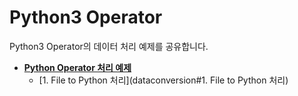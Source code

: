 # Python3 Operator
Python3 Operator의 데이터 처리 예제를 공유합니다.<br>

- **[Python Operator 처리 예제](dataconversion/)**
    - [1. File to Python 처리](dataconversion#1. File to Python 처리)
